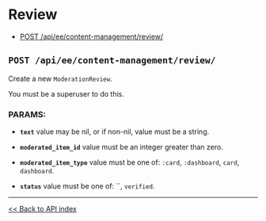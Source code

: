 # Review

  - [POST /api/ee/content-management/review/](#post-apieecontent-managementreview)

## `POST /api/ee/content-management/review/`

Create a new `ModerationReview`.

You must be a superuser to do this.

### PARAMS:

*  **`text`** value may be nil, or if non-nil, value must be a string.

*  **`moderated_item_id`** value must be an integer greater than zero.

*  **`moderated_item_type`** value must be one of: `:card`, `:dashboard`, `card`, `dashboard`.

*  **`status`** value must be one of: ``, `verified`.

---

[<< Back to API index](../api-documentation.md)